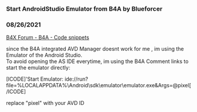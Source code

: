 ### Start AndroidStudio Emulator from B4A by Blueforcer
### 08/26/2021
[B4X Forum - B4A - Code snippets](https://www.b4x.com/android/forum/threads/133781/)

since the B4A integrated AVD Manager doesnt work for me , im using the Emulator of the Android Studio.  
To avoid opening the AS IDE everytime, im using the B4A Comment links to start the emulator directly:  
  
[ICODE]'Start Emulator: ide://run?file=%LOCALAPPDATA%\Android\sdk\emulator\emulator.exe&Args=@pixel[/ICODE]  
  
replace "pixel" with your AVD ID